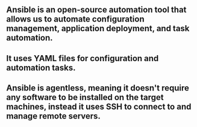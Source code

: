 ## Ansible is an open-source automation tool that allows us to automate configuration management, application deployment, and task automation.

## It uses YAML files for configuration and automation tasks.

## Ansible is agentless, meaning it doesn't require any software to be installed on the target machines, instead it uses SSH to connect to and manage remote servers.
